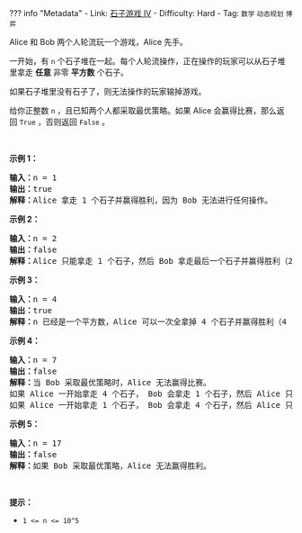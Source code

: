 
??? info "Metadata"
    - Link: [石子游戏 IV](https://leetcode-cn.com/problems/stone-game-iv)
    - Difficulty: Hard
    - Tag: `数学` `动态规划` `博弈`

<p>Alice 和 Bob 两个人轮流玩一个游戏，Alice 先手。</p>

<p>一开始，有 <code>n</code>&nbsp;个石子堆在一起。每个人轮流操作，正在操作的玩家可以从石子堆里拿走 <strong>任意</strong>&nbsp;非零 <strong>平方数</strong>&nbsp;个石子。</p>

<p>如果石子堆里没有石子了，则无法操作的玩家输掉游戏。</p>

<p>给你正整数&nbsp;<code>n</code>&nbsp;，且已知两个人都采取最优策略。如果 Alice 会赢得比赛，那么返回&nbsp;<code>True</code>&nbsp;，否则返回&nbsp;<code>False</code>&nbsp;。</p>

<p>&nbsp;</p>

<p><strong>示例 1：</strong></p>

<pre>
<strong>输入：</strong>n = 1
<strong>输出：</strong>true
<strong>解释：</strong>Alice 拿走 1 个石子并赢得胜利，因为 Bob 无法进行任何操作。</pre>

<p><strong>示例 2：</strong></p>

<pre>
<strong>输入：</strong>n = 2
<strong>输出：</strong>false
<strong>解释：</strong>Alice 只能拿走 1 个石子，然后 Bob 拿走最后一个石子并赢得胜利（2 -&gt; 1 -&gt; 0）。</pre>

<p><strong>示例 3：</strong></p>

<pre>
<strong>输入：</strong>n = 4
<strong>输出：</strong>true
<strong>解释：</strong>n 已经是一个平方数，Alice 可以一次全拿掉 4 个石子并赢得胜利（4 -&gt; 0）。
</pre>

<p><strong>示例 4：</strong></p>

<pre>
<strong>输入：</strong>n = 7
<strong>输出：</strong>false
<strong>解释：</strong>当 Bob 采取最优策略时，Alice 无法赢得比赛。
如果 Alice 一开始拿走 4 个石子， Bob 会拿走 1 个石子，然后 Alice 只能拿走 1 个石子，Bob 拿走最后一个石子并赢得胜利（7 -&gt; 3 -&gt; 2 -&gt; 1 -&gt; 0）。
如果 Alice 一开始拿走 1 个石子， Bob 会拿走 4 个石子，然后 Alice 只能拿走 1 个石子，Bob 拿走最后一个石子并赢得胜利（7 -&gt; 6 -&gt; 2 -&gt; 1 -&gt; 0）。</pre>

<p><strong>示例 5：</strong></p>

<pre>
<strong>输入：</strong>n = 17
<strong>输出：</strong>false
<strong>解释：</strong>如果 Bob 采取最优策略，Alice 无法赢得胜利。
</pre>

<p>&nbsp;</p>

<p><strong>提示：</strong></p>

<ul>
	<li><code>1 &lt;= n &lt;= 10^5</code></li>
</ul>
